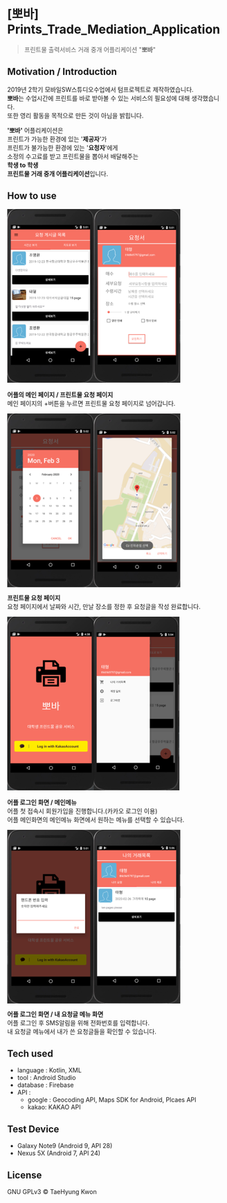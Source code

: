 # [뽀바] Prints_Trade_Mediation_Application
> 프린트물 출력서비스 거래 중개 어플리케이션 "**뽀바**"

## Motivation / Introduction
2019년 2학기 모바일SW스튜디오수업에서 텀프로젝트로 제작하였습니다.  
**뽀바**는 수업시간에 프린트를 바로 받아볼 수 있는 서비스의 필요성에 대해 생각했습니다.  
또한 영리 활동을 목적으로 만든 것이 아님을 밝힙니다.

**'뽀바'** 어플리케이션은  
프린트가 가능한 환경에 있는 '**제공자**'가  
프린트가 불가능한 환경에 있는 '**요청자**'에게  
소정의 수고료를 받고 프린트물을 뽑아서 배달해주는  
**학생 to 학생**  
**프린트물 거래 중개 어플리케이션**입니다.

## How to use
<img align="left" width="200px" height="400px" src="read_me_images/main.PNG">
<img aligh="center" width="200px" height="400px" src="read_me_images/request.PNG">  
  
**어플의 메인 페이지 / 프린트물 요청 페이지**  
 메인 페이지의 +버튼을 누르면 프린트물 요청 페이지로 넘어갑니다.  
 
<img align="left" width="200px" height="400px" src="read_me_images/request2.PNG">
<img align="center" width="200px" height="400px" src="read_me_images/request3.png">  
  
  **프린트물 요청 페이지**  
요청 페이지에서 날짜와 시간, 만날 장소를 정한 후 요청글을 작성 완료합니다.  
  
<img align="left" width="200px" height="400px" src="read_me_images/login.PNG">
<img align="center width="200px" height="400px" src="read_me_images/menu.PNG">  

**어플 로그인 화면 / 메인메뉴**  
 어플 첫 접속시 회원가입을 진행합니다.(카카오 로그인 이용)  
 어플 메인화면의 메인메뉴 화면에서 원하는 메뉴를 선택할 수 있습니다.  
 
<img align="left" width="200px" height="400px" src="read_me_images/login2.png">
<img align="center" width="200px" height="400px" src="read_me_images/my_request.PNG">  

 **어플 로그인 화면 / 내 요청글 메뉴 화면**  
 어플 로그인 후 SMS알림을 위해 전화번호를 입력합니다.  
 내 요청글 메뉴에서 내가 쓴 요청글들을 확인할 수 있습니다.
 
## Tech used  
* language : Kotlin, XML
* tool : Android Studio
* database : Firebase
* API :  
  + google : Geocoding API, Maps SDK for Android, Plcaes API  
  + kakao: KAKAO API  

## Test Device  
* Galaxy Note9 (Android 9, API 28)
* Nexus 5X (Android 7, API 24)

## License  
GNU GPLv3 © TaeHyung Kwon
